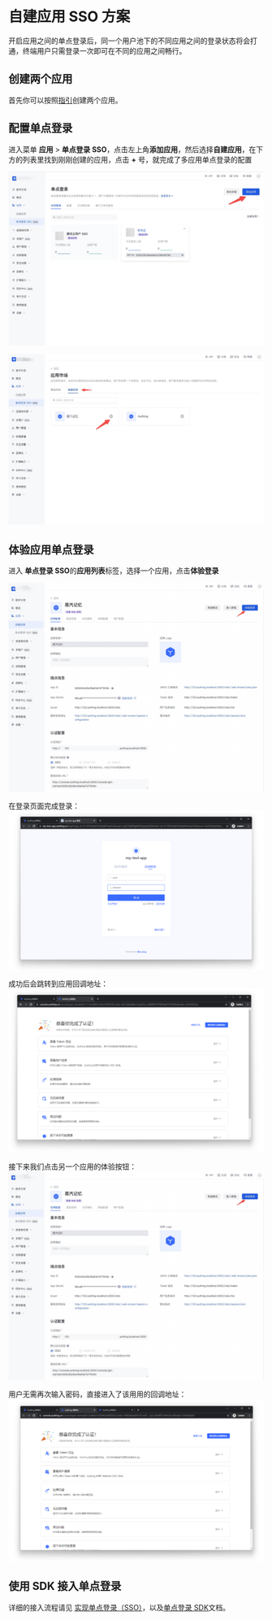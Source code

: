 # 自建应用 SSO 方案

<LastUpdated/>

开启应用之间的单点登录后，同一个用户池下的不同应用之间的登录状态将会打通，终端用户只需登录一次即可在不同的应用之间畅行。

## 创建两个应用

首先你可以按照[指引](./create-app.md)创建两个应用。

## 配置单点登录

进入菜单 **应用** > **单点登录 SSO**，点击左上角**添加应用**，然后选择**自建应用**，在下方的列表里找到刚刚创建的应用，点击 **+** 号，就完成了多应用单点登录的配置

<!-- 分别进入这两个应用的配置页面，选择**登录控制**标签页，开启多域名单点登录开关。 -->

![](./images/01.png)

![](./images/02.png)

## 体验应用单点登录

进入 **单点登录 SSO**的**应用列表**标签，选择一个应用，点击**体验登录**

![](./images/03.png)

在登录页面完成登录：
![](./images/sso04.png)

成功后会跳转到应用回调地址：
![](./images/sso05.png)

接下来我们点击另一个应用的体验按钮：
![](./images/03.png)

用户无需再次输入密码，直接进入了该用用的回调地址：
![](./images/sso07.png)

## 使用 SDK 接入单点登录

详细的接入流程请见 [实现单点登录（SSO）](/guides/authentication/sso/)，以及[单点登录 SDK](/reference-new/sdk-for-sso.md)文档。
